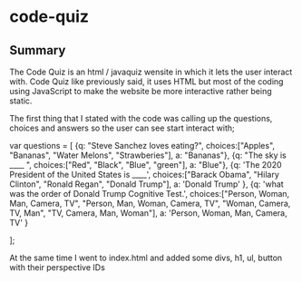 # code-quiz

## Summary

The Code Quiz is an html / javaquiz wensite in which it lets the user interact with.  Code Quiz like previously said, it uses HTML but most of the coding using JavaScript to make the website be more interactive rather being static.

The first thing that I stated with the code was calling up the questions, choices and answers so the user can see start interact with;

var questions = [
    {q: "Steve Sanchez loves eating?", choices:["Apples", "Bananas", "Water Melons", "Strawberies"], a: "Bananas"},
    {q: "The sky is ____ ", choices:["Red", "Black", "Blue", "green"], a: "Blue"},
    {q: 'The 2020 President of the United States is ____', choices:["Barack Obama", "Hilary Clinton", "Ronald Regan", "Donald Trump"], a: 'Donald Trump' },
    {q: 'what was the order of Donald Trump Cognitive Test.', choices:["Person, Woman, Man, Camera, TV", "Person, Man, Woman, Camera, TV", "Woman, Camera, TV, Man", "TV, Camera, Man, Woman"], a: 'Person, Woman, Man, Camera, TV' }

];

At the same time I went to index.html and added some divs, h1, ul, button with their perspective IDs